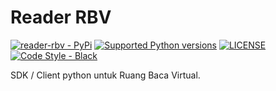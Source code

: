 # Reader RBV

[![reader-rbv - PyPi](https://img.shields.io/pypi/v/dapodik)](https://pypi.org/project/reader-rbv/)
[![Supported Python versions](https://img.shields.io/pypi/pyversions/reader-rbv)](https://pypi.org/project/reader-rbv/)
[![LICENSE](https://img.shields.io/github/license/UnivTerbuka/reader-rbv)](https://github.com/UnivTerbuka/reader-rbv/blob/main/LICENSE)
[![Code Style - Black](https://img.shields.io/badge/code%20style-black-000000.svg)](https://github.com/psf/black)

SDK / Client python untuk Ruang Baca Virtual.
